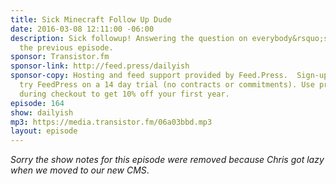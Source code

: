 ```yaml
---
title: Sick Minecraft Follow Up Dude
date: 2016-03-08 12:11:00 -06:00
description: Sick followup! Answering the question on everybody&rsquo;s mind from
  the previous episode.
sponsor: Transistor.fm
sponsor-link: http://feed.press/dailyish
sponsor-copy: Hosting and feed support provided by Feed.Press.  Sign-up today and
  try FeedPress on a 14 day trial (no contracts or commitments). Use promo code "dailyish"
  during checkout to get 10% off your first year.
episode: 164
show: dailyish
mp3: https://media.transistor.fm/06a03bbd.mp3
layout: episode
---
```


<em>Sorry the show notes for this episode were removed because Chris got lazy when we moved to our new CMS</em>.
